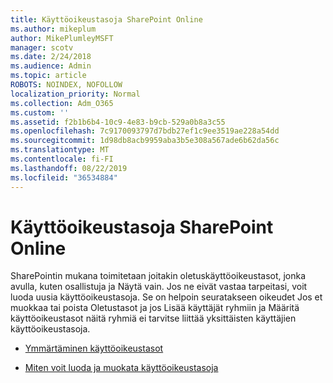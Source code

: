 ```yaml
---
title: Käyttöoikeustasoja SharePoint Online
ms.author: mikeplum
author: MikePlumleyMSFT
manager: scotv
ms.date: 2/24/2018
ms.audience: Admin
ms.topic: article
ROBOTS: NOINDEX, NOFOLLOW
localization_priority: Normal
ms.collection: Adm_O365
ms.custom: ''
ms.assetid: f2b1b6b4-10c9-4e83-b9cb-529a0b8a3c55
ms.openlocfilehash: 7c9170093797d7bdb27ef1c9ee3519ae228a54dd
ms.sourcegitcommit: 1d98db8acb9959aba3b5e308a567ade6b62da56c
ms.translationtype: MT
ms.contentlocale: fi-FI
ms.lasthandoff: 08/22/2019
ms.locfileid: "36534884"
---
```

# <a name="sharepoint-online-permission-levels"></a>Käyttöoikeustasoja SharePoint Online

SharePointin mukana toimitetaan joitakin oletuskäyttöoikeustasot, jonka avulla, kuten osallistuja ja Näytä vain. Jos ne eivät vastaa tarpeitasi, voit luoda uusia käyttöoikeustasoja. Se on helpoin seuratakseen oikeudet Jos et muokkaa tai poista Oletustasot ja jos Lisää käyttäjät ryhmiin ja Määritä käyttöoikeustasot näitä ryhmiä ei tarvitse liittää yksittäisten käyttäjien käyttöoikeustasoja.
  
- [Ymmärtäminen käyttöoikeustasot](https://go.microsoft.com/fwlink/?linkid=867071)
    
- [Miten voit luoda ja muokata käyttöoikeustasoja](https://go.microsoft.com/fwlink/?linkid=867072)
    

